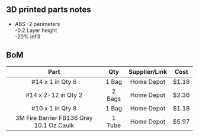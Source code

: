 

## 3D printed parts notes
* ABS
-2 perimeters  
-0.2 Layer height  
-20% infill

## BoM
| Part | Qty | Supplier/Link | Cost | 
| :---: | :---: | :---: | :---: |
| #14 x 1 in Qty 6 | 1 Bag | Home Depot | $1.18 |
| #14 x 2-12 in Qty 2 | 2 Bags | Home Depot | $2.36 |
| #10 x 1 in Qty 8 | 1 Bag | Home Depot | $1.18 |
| 3M Fire Barrier FB136 Grey 10.1 Oz Caulk | 1 Tube | Home Depot | $5.97 |
<!--stackedit_data:
eyJoaXN0b3J5IjpbMTAxOTMyNDYxNywtNDE1OTc3OTI2XX0=
-->